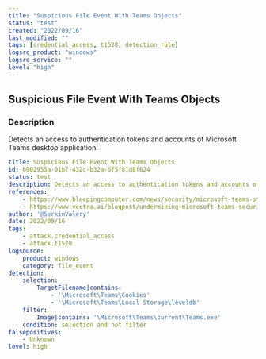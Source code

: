 ```yaml
---
title: "Suspicious File Event With Teams Objects"
status: "test"
created: "2022/09/16"
last_modified: ""
tags: [credential_access, t1528, detection_rule]
logsrc_product: "windows"
logsrc_service: ""
level: "high"
---
```


## Suspicious File Event With Teams Objects

### Description

Detects an access to authentication tokens and accounts of Microsoft Teams desktop application.

```yml
title: Suspicious File Event With Teams Objects
id: 6902955a-01b7-432c-b32a-6f5f81d8f624
status: test
description: Detects an access to authentication tokens and accounts of Microsoft Teams desktop application.
references:
    - https://www.bleepingcomputer.com/news/security/microsoft-teams-stores-auth-tokens-as-cleartext-in-windows-linux-macs/
    - https://www.vectra.ai/blogpost/undermining-microsoft-teams-security-by-mining-tokens
author: '@SerkinValery'
date: 2022/09/16
tags:
    - attack.credential_access
    - attack.t1528
logsource:
    product: windows
    category: file_event
detection:
    selection:
        TargetFilename|contains:
            - '\Microsoft\Teams\Cookies'
            - '\Microsoft\Teams\Local Storage\leveldb'
    filter:
        Image|contains: '\Microsoft\Teams\current\Teams.exe'
    condition: selection and not filter
falsepositives:
    - Unknown
level: high

```
